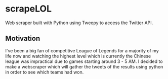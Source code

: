 # scrapeLOL
Web scraper built with Python using Tweepy to access the Twitter API. 
## Motivation
I've been a big fan of competitive League of Legends for a majority of my life now and watching the highest level which is currently the Chinese league was impractical due to games starting around 3 - 5 AM. I decided to make a webscraper which will gather the tweets of the results using python in order to see which teams had won. 
